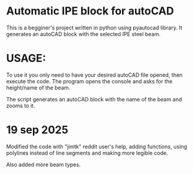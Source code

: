 # Automatic IPE block for autoCAD
This is a begginer's project written in python using pyautocad library. It generates an autoCAD block with the selected IPE steel beam.

# USAGE:
To use it you only need to have your desired autoCAD file opened, then execute the code. The program opens the console and asks for the height/name of the beam.

The script generates an autoCAD block with the name of the beam and zooms to it.

# 19 sep 2025
Modified the code with "jimtk" reddit user's help, adding functions, using polylines instead of line segments and making more legible code.

Also added more beam types.
